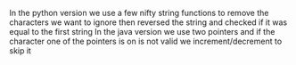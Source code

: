 In the python version we use a few nifty string functions to remove the characters we want to ignore
then reversed the string and checked if it was equal to the first string
In the java version we use two pointers and if the character one of the pointers is on is not valid we increment/decrement to skip it

